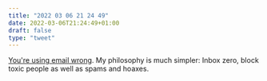 ```yaml
---
title: "2022 03 06 21 24 49"
date: 2022-03-06T21:24:49+01:00
draft: false
type: "tweet"
---
```

[You're using email wrong](https://arne.me/blog/youre-using-email-wrong/). My philosophy is much simpler: Inbox zero, block toxic people as well as spams and hoaxes.
